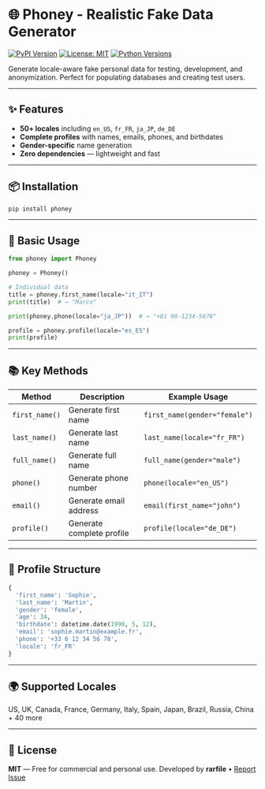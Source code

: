 # 🌐 Phoney - Realistic Fake Data Generator

[![PyPI Version](https://img.shields.io/pypi/v/phoney?color=blue)](https://pypi.org/project/phoney/)
[![License: MIT](https://img.shields.io/badge/License-MIT-green.svg)](https://opensource.org/licenses/MIT)
[![Python Versions](https://img.shields.io/pypi/pyversions/phoney)](https://pypi.org/project/phoney/)

Generate locale-aware fake personal data for testing, development, and anonymization. Perfect for populating databases and creating test users.

---

## ✨ Features

* **50+ locales** including `en_US`, `fr_FR`, `ja_JP`, `de_DE`
* **Complete profiles** with names, emails, phones, and birthdates
* **Gender-specific** name generation
* **Zero dependencies** — lightweight and fast

---

## 📦 Installation

```bash
pip install phoney
```

---

## 🚀 Basic Usage

```python
from phoney import Phoney

phoney = Phoney()

# Individual data
title = phoney.first_name(locale="it_IT")
print(title)  # → "Marco"

print(phoney.phone(locale="ja_JP"))  # → "+81 90-1234-5678"

profile = phoney.profile(locale="es_ES")
print(profile)
```

---

## 📚 Key Methods

| Method         | Description               | Example Usage                 |
| -------------- | ------------------------- | ----------------------------- |
| `first_name()` | Generate first name       | `first_name(gender="female")` |
| `last_name()`  | Generate last name        | `last_name(locale="fr_FR")`   |
| `full_name()`  | Generate full name        | `full_name(gender="male")`    |
| `phone()`      | Generate phone number     | `phone(locale="en_US")`       |
| `email()`      | Generate email address    | `email(first_name="john")`    |
| `profile()`    | Generate complete profile | `profile(locale="de_DE")`     |

---

## 🧩 Profile Structure

```python
{
  'first_name': 'Sophie',
  'last_name': 'Martin',
  'gender': 'female',
  'age': 34,
  'birthdate': datetime.date(1990, 5, 12),
  'email': 'sophie.martin@example.fr',
  'phone': '+33 6 12 34 56 78',
  'locale': 'fr_FR'
}
```

---

## 🌍 Supported Locales

US, UK, Canada, France, Germany, Italy, Spain, Japan, Brazil, Russia, China + 40 more

---

## 📜 License

**MIT** — Free for commercial and personal use.
Developed by **rarfile** • [Report Issue](https://github.com/YTstyo/phoney/issues)